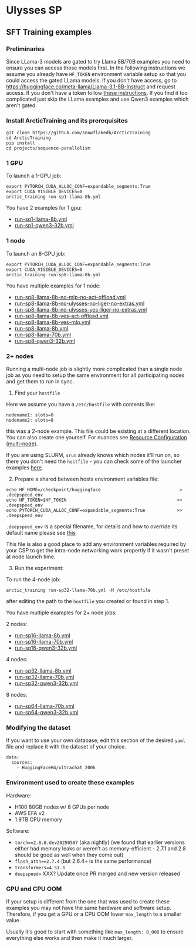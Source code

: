# Ulysses SP

## SFT Training examples

### Preliminaries

Since LLama-3 models are gated to try Llama 8B/70B examples you need to ensure you can access those models first. In the following instructions we assume you already have `HF_TOKEN` environment variable setup so that you could access the gated LLama models. If you don't have access, go to https://huggingface.co/meta-llama/Llama-3.1-8B-Instruct and request access. If you don't have a token follow [these instructions](https://huggingface.co/docs/huggingface_hub/en/quick-start#authentication). If you find it too complicated just skip the LLama examples and use Qwen3 examples which aren't gated.

### Install ArcticTraining and its prerequisites

```
git clone https://github.com/snowflakedb/ArcticTraining
cd ArcticTraining
pip install .
cd projects/sequence-parallelism
```

### 1 GPU

To launch a 1-GPU job:
```
export PYTORCH_CUDA_ALLOC_CONF=expandable_segments:True
export CUDA_VISIBLE_DEVICES=0
arctic_training run-sp1-llama-8b.yml
```

You have 2 examples for 1 gpu:

- [run-sp1-llama-8b.yml](run-sp1-llama-8b.yml)
- [run-sp1-qwen3-32b.yml](run-sp1-qwen3-32b.yml)

### 1 node

To launch an 8-GPU job:
```
export PYTORCH_CUDA_ALLOC_CONF=expandable_segments:True
export CUDA_VISIBLE_DEVICES=0
arctic_training run-sp8-llama-8b.yml
```

You have multiple examples for 1 node:

- [run-sp8-llama-8b-no-mlp-no-act-offload.yml](run-sp8-llama-8b-no-mlp-no-act-offload.yml)
- [run-sp8-llama-8b-no-ulysses-no-liger-no-extras.yml](run-sp8-llama-8b-no-ulysses-no-liger-no-extras.yml)
- [run-sp8-llama-8b-no-ulysses-yes-liger-no-extras.yml](run-sp8-llama-8b-no-ulysses-yes-liger-no-extras.yml)
- [run-sp8-llama-8b-yes-act-offload.yml](run-sp8-llama-8b-yes-act-offload.yml)
- [run-sp8-llama-8b-yes-mlp.yml](run-sp8-llama-8b-yes-mlp.yml)
- [run-sp8-llama-8b.yml](run-sp8-llama-8b.yml)
- [run-sp8-llama-70b.yml](run-sp8-llama-70b.yml)
- [run-sp8-qwen3-32b.yml](run-sp8-qwen3-32b.yml)

### 2+ nodes

Running a multi-node job is slightly more complicated than a single node job as you need to setup the same environment for all participating nodes and get them to run in sync.

1. Find your `hostfile`

Here we assume you have a `/etc/hostfile` with contents like:

```
nodename1: slots=8
nodename2: slots=8
```
this was a 2-node example. This file could be existing at a different location. You can also create one yourself. For nuances see [Resource Configuration (multi-node)](https://www.deepspeed.ai/getting-started/#resource-configuration-multi-node).

If you are using SLURM, `srun` already knows which nodes it'll run on, so there you don't need the `hostfile` - you can check some of the launcher examples [here](https://github.com/stas00/ml-engineering/blob/master/orchestration/slurm/launchers/README.md).

2. Prepare a shared between hosts environment variables file:

```
echo HF_HOME=/checkpoint/huggingface                              > .deepspeed_env
echo HF_TOKEN=$HF_TOKEN                                          >> .deepspeed_env
echo PYTORCH_CUDA_ALLOC_CONF=expandable_segments:True            >> .deepspeed_env
```

`.deepspeed_env` is a special filename, for details and how to override its default name please see [this](https://www.deepspeed.ai/getting-started/#multi-node-environment-variables)

This file is also a good place to add any environment variables required by your CSP to get the intra-node networking work propertly if it wasn't preset at node launch time.

3. Run the experiment:

To run the 4-node job:
```
arctic_training run-sp32-llama-70b.yml -H /etc/hostfile
```
after editing the path to the `hostfile` you created or found in step 1.

You have multiple examples for 2+ node jobs:

2 nodes:
- [run-sp16-llama-8b.yml](run-sp16-llama-8b.yml)
- [run-sp16-llama-70b.yml](run-sp16-llama-70b.yml)
- [run-sp16-qwen3-32b.yml](run-sp16-qwen3-32b.yml)

4 nodes:
- [run-sp32-llama-8b.yml](run-sp32-llama-8b.yml)
- [run-sp32-llama-70b.yml](run-sp32-llama-70b.yml)
- [run-sp32-qwen3-32b.yml](run-sp32-qwen3-32b.yml)

8 nodes:
- [run-sp64-llama-70b.yml](run-sp64-llama-70b.yml)
- [run-sp64-qwen3-32b.yml](run-sp64-qwen3-32b.yml)

### Modifying the dataset

If you want to use your own database, edit this section of the desired `yaml` file and replace it with the dataset of your choice.

```
data:
  sources:
    - HuggingFaceH4/ultrachat_200k
```

### Environment used to create these examples

Hardware:
- H100 80GB nodes w/ 8 GPUs per node
- AWS EFA v2
- 1.9TB CPU memory

Software:
- `torch==2.8.0.dev20250507` (aka nightly) (we found that earlier versions either had memory leaks or weren’t as memory-efficient - 2.7.1 and 2.8 should be good as well when they come out)
- `flash_attn==2.7.4` (but 2.6.4+ is the same performance)
- `transformers=4.51.3`
- `deepspeed=` XXX? Update once PR merged and new version released


### GPU and CPU OOM

If your setup is different from the one that was used to create these examples you may not have the same hardware and software setup. Therefore, if you get a GPU or a CPU OOM lower `max_length` to a smaller value.

Usually it's good to start with something like `max_length: 8_000` to ensure everything else works and then make it much larger.
